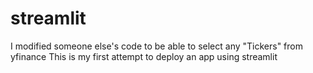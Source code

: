 # streamlit
I modified someone else's code to be able to select any "Tickers" from yfinance
This is my first attempt to deploy an app using streamlit
